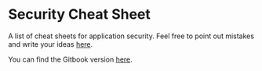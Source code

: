 # Security Cheat Sheet

A list of cheat sheets for application security. Feel free to point out mistakes and write your ideas [here](https://github.com/0xn3va/cheat-sheets/issues/new).

You can find the Gitbook version [here](https://0xn3va.gitbook.io/cheat-sheets/).